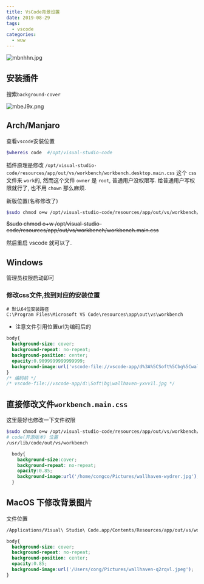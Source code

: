 ```yaml
---
title: VsCode背景设置
date: 2019-08-29
tags:
  - vscode
categories:
  - wuw
---
```


![mbnhhn.jpg](https://s2.ax1x.com/2019/08/29/mbnhhn.jpg)
<!-- more -->
## 安装插件

搜索`background-cover`

![mbeJ9x.png](https://s2.ax1x.com/2019/08/29/mbeJ9x.png)

## Arch/Manjaro

查看`vscode`安装位置

```bash
$whereis code  #/opt/visual-studio-code
```

插件原理是修改 `/opt/visual-studio-code/resources/app/out/vs/workbench/workbench.desktop.main.css` 这个 `css` 文件来 `work`的, 然而这个文件 `owner` 是 `root`, 普通用户没权限写.
给普通用户写权限就行了, 也不用 `chown` 那么麻烦.

新版位置(名称修改了)

```bash
$sudo chmod o+w /opt/visual-studio-code/resources/app/out/vs/workbench/workbench.desktop.main.css
```

~~$sudo chmod o+w /opt/visual-studio-code/resources/app/out/vs/workbench/workbench.main.css~~

然后重启 vscode 就可以了.

## Windows

管理员权限启动即可

### 修改css文件,找到对应的安装位置

```pwsh
# 默认64位安装路径
C:\Program Files\Microsoft VS Code\resources\app\out\vs\workbench
```

- 注意文件引用位置url为编码后的

```css
body{
  background-size: cover;
  background-repeat: no-repeat;
  background-position: center;
  opacity:0.9099999999999999;
  background-image:url('vscode-file://vscode-app/d%3A%5CSoft%5Cbg%5Cwallhaven-yxvv1l.jpg');
}
/* 编码前 */
/* vscode-file://vscode-app/d:\Soft\bg\wallhaven-yxvv1l.jpg */
```

## 直接修改文件`workbench.main.css`

这里最好也修改一下文件权限

```bash
$sudo chmod o+w /opt/visual-studio-code/resources/app/out/vs/workbench/workbench.desktop.main.css
# code(开源版本) 位置
/usr/lib/code/out/vs/workbench
```

```css
  body{
    background-size:cover;
    background-repeat: no-repeat;
    opacity:0.85;
    background-image:url('/home/congco/Pictures/wallhaven-wydrer.jpg');
  }
```

## MacOS 下修改背景图片

文件位置

```bash
/Applications/Visual\ Studio\ Code.app/Contents/Resources/app/out/vs/workbench/workbench.desktop.main.css
```

```css
body{
  background-size: cover;
  background-repeat: no-repeat;
  background-position: center;
  opacity:0.85;
  background-image:url('/Users/cong/Pictures/wallhaven-q2rqvl.jpeg');
}
```
